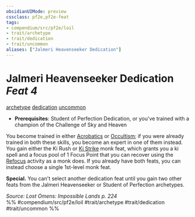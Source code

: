 ```yaml
---
obsidianUIMode: preview
cssclass: pf2e,pf2e-feat
tags:
- compendium/src/pf2e/loil
- trait/archetype
- trait/dedication
- trait/uncommon
aliases: ["Jalmeri Heavenseeker Dedication"]
---
```

# Jalmeri Heavenseeker Dedication  *Feat 4*  
[archetype](/rules/traits/archetype.md)  [dedication](/rules/traits/dedication.md)  [uncommon](/rules/traits/uncommon.md)  

- **Prerequisites**: Student of Perfection Dedication, or you've trained with a champion of the Challenge of Sky and Heaven

You become trained in either [Acrobatics](/compendium/skills.md#Acrobatics) or [Occultism](/compendium/skills.md#Occultism); if you were already trained in both these skills, you become an expert in one of them instead. You gain either the Ki Rush or [Ki Strike](/compendium/feats/ki-strike.md) monk feat, which grants you a ki spell and a focus pool of 1 Focus Point that you can recover using the [Refocus](/rules/actions/refocus.md) activity as a monk does. If you already have both feats, you can instead choose a single 1st-level monk feat.

**Special.** You can't select another dedication feat until you gain two other feats from the Jalmeri Heavenseeker or Student of Perfection archetypes.

*Source: Lost Omens: Impossible Lands p. 224*  
%% #compendium/src/pf2e/loil #trait/archetype #trait/dedication #trait/uncommon %%